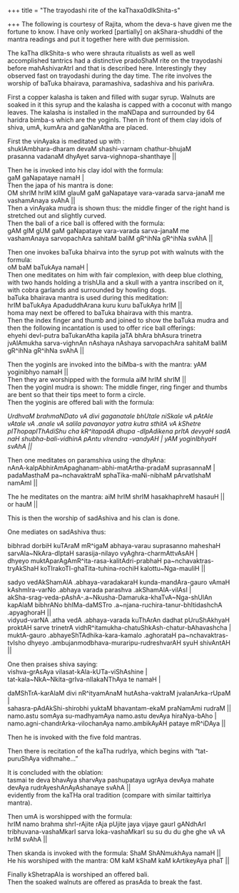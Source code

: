 +++
title = "The trayodashi rite of the kaThaxa0dIkShita-s"

+++
The following is courtesy of Rajita, whom the deva-s have given me the
fortune to know. I have only worked \[partially\] on akShara-shuddhi of
the mantra readings and put it together here with due permission.

The kaTha dIkShita-s who were shrauta ritualists as well as well
accomplished tantrics had a distinctive pradoShaM rite on the trayodashi
before mahAshivarAtrI and that is described here. Interestingly they
observed fast on trayodashi during the day time. The rite involves the
worship of baTuka bhairava, paramashiva, sadashiva and his parivAra.

First a copper kalasha is taken and filled with sugar syrup. Walnuts are
soaked in it this syrup and the kalasha is capped with a coconut with
mango leaves. The kalasha is installed in the maNDapa and surrounded by
64 haridra bimba-s which are the yoginIs. Then in front of them clay
idols of shiva, umA, kumAra and gaNanAtha are placed.

First the vinAyaka is meditated up with :  
shuklAmbhara-dharam devaM shashi-varnam chathur-bhujaM  
prasanna vadanaM dhyAyet sarva-vighnopa-shanthaye ||

Then he is invoked into his clay idol with the formula:  
gaM gaNapataye namaH |  
Then the japa of his mantra is done:  
OM shrIM hrIM klIM glauM gaM gaNapataye vara-varada sarva-janaM me
vashamAnaya svAhA ||  
Then a vinAyaka mudra is shown thus: the middle finger of the right hand
is stretched out and slightly curved.  
Then the bali of a rice ball is offered with the formula:  
gAM gIM gUM gaM gaNapataye vara-varada sarva-janaM me vashamAnaya
sarvopachAra sahitaM baliM gR^ihNa gR^ihNa svAhA ||

Then one invokes baTuka bhairva into the syrup pot with walnuts with the
formula:  
oM baM baTukAya namaH |  
Then one meditates on him with fair complexion, with deep blue clothing,
with two hands holding a trishUla and a skull with a yantra inscribed on
it, with cobra garlands and surrounded by howling dogs.  
baTuka bhairava mantra is used during this meditation:  
hrIM baTukAya ApaduddhArana kuru kuru baTukAya hrIM ||  
homa may next be offered to baTuka bhairava with this mantra.  
Then the index finger and thumb and joined to show the baTuka mudra and
then the following incantation is used to offer rice ball offerings:  
ehyehi devI-putra baTukanAtha kapila jaTA bhAra bhAsura trinetra
jvAlAmukha sarva-vighnAn nAshaya nAshaya sarvopachAra sahitaM baliM
gR^ihNa gR^ihNa svAhA ||

Then the yoginIs are invoked into the biMba-s with the mantra: yAM
yoginibhyo namaH ||  
Then they are worshipped with the formula aiM hrIM shrIM ||  
Then the yoginI mudra is shown: The middle finger, ring finger and
thumbs are bent so that their tips meet to form a circle.  
Then the yoginis are offered bali with the formula:

*UrdhvaM brahmaNDato vA divi gaganatale bhUtale niSkale vA pAtAle vAtale
vA .anale vA salila pavanayor yatra kutra sthitA vA kShetre
pIThopapIThAdiShu cha kR^itapadA dhupa -dIpAdikena prItA devyaH sadA naH
shubha-bali-vidhinA pAntu vIrendra -vandyAH | yAM yoginIbhyaH svAhA ||*

Then one meditates on paramshiva using the dhyAna:  
nAnA-kalpAbhirAmApaghanam-abhi-matArtha-pradaM suprasannaM |  
padaMasthaM pa\~nchavaktraM sphaTika-maNi-nibhaM pArvatIshaM namAmI ||

The he meditates on the mantra: aiM hrIM shrIM hasakhaphreM hasauH || or
hauM ||

This is then the worship of sadAshiva and his clan is done.

One mediates on sadAshiva thus:

bibhrad dorbiH kuTAraM mR^igaM abhaya-varau suprasanno maheshaH
sarvAla\~NkAra-dIptaH sarasija-nilayo vyAghra-charmAttvAsAH |  
dhyeyo muktAparAgAmR^ita-rasa-kalitAdri-prabhaH
pa\~nchavaktras-tryAkShaH koTIrakoTI-ghaTita-tuhina-rochiH
kalottu\~Nga-mauliH ||

sadyo vedAkShamAlA .abhaya-varadakaraH kunda-mandAra-gauro vAmaH
kAshmIra-varNo .abhaya varada parashva .akShamAlA-vilAsI |  
akSha-srag-veda-pAshA-.a\~Nkusha-Damaruka-khaTvA\~Nga-shUlAn kapAlaM
bibhrANo bhIMa-daMSTro .a\~njana-ruchira-tanur-bhItidashchA .apyaghoraH
||  
vidyud-varNA .atha vedA .abhaya-varada kuThArAn dadhat pUruShAkhyaH
proktAH sarve trinetrA vidhR^itamukha-chatuShkAsh-chatur-bAhavashcha |  
muktA-gauro .abhayeShTAdhika-kara-kamalo .aghorataH
pa\~nchavaktras-tvIsho dhyeyo .ambujanmodbhava-muraripu-rudreshvarAH
syuH shivAntAH ||

One then praises shiva saying:  
vishva-grAsAya vilasat-kAla-kUTa-viShAshine |  
tat-kala\~NkA\~Nkita-grIva-nIlakaNThAya te namaH |

daMShTrA-karAlaM divi nR^ityamAnaM hutAsha-vaktraM jvalanArka-rUpaM |  
sahasra-pAdAkShi-shirobhi yuktaM bhavantam-ekaM praNamAmi rudraM ||  
namo.astu somAya su-madhyamAya namo.astu devAya hiraNya-bAho |  
namo.agni-chandrArka-vilochanAya namo.ambikAyAH pataye mR^iDAya ||

Then he is invoked with the five fold mantras.

Then there is recitation of the kaTha rudrIya, which begins with
“tat-puruShAya vidhmahe…”

It is concluded with the oblation:  
tasmai te deva bhavAya sharvAya pashupataya ugrAya devAya mahate devAya
rudrAyeshAnAyAshanaye svAhA ||  
evidently from the kaTHa oral tradition (compare with similar taittirIya
mantra).

Then umA is worshipped with the formula:  
hrIM namo brahma shrI-rAjite rAja pUjite jaya vijaye gaurI gANdhArI
tribhuvana-vashaMkarI sarva loka-vashaMkarI su su du du ghe ghe vA vA
hrIM svAhA ||

Then skanda is invoked with the formula: ShaM ShANmukhAya namaH ||  
He his worshiped with the mantra: OM kaM kShaM kaM kArtikeyAya phaT ||

Finally kShetrapAla is worshiped an offered bali.  
Then the soaked walnuts are offered as prasAda to break the fast.
